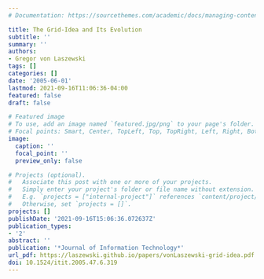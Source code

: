 ```yaml
---
# Documentation: https://sourcethemes.com/academic/docs/managing-content/

title: The Grid-Idea and Its Evolution
subtitle: ''
summary: ''
authors:
- Gregor von Laszewski
tags: []
categories: []
date: '2005-06-01'
lastmod: 2021-09-16T11:06:36-04:00
featured: false
draft: false

# Featured image
# To use, add an image named `featured.jpg/png` to your page's folder.
# Focal points: Smart, Center, TopLeft, Top, TopRight, Left, Right, BottomLeft, Bottom, BottomRight.
image:
  caption: ''
  focal_point: ''
  preview_only: false

# Projects (optional).
#   Associate this post with one or more of your projects.
#   Simply enter your project's folder or file name without extension.
#   E.g. `projects = ["internal-project"]` references `content/project/deep-learning/index.md`.
#   Otherwise, set `projects = []`.
projects: []
publishDate: '2021-09-16T15:06:36.072637Z'
publication_types:
- '2'
abstract: ''
publication: '*Journal of Information Technology*'
url_pdf: https://laszewski.github.io/papers/vonLaszewski-grid-idea.pdf
doi: 10.1524/itit.2005.47.6.319
---
```

